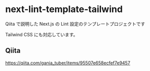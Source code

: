 # next-lint-template-tailwind

Qiita で説明した Next.js の Lint 設定のテンプレートプロジェクトです

Tailwind CSS にも対応しています。

## Qiita

https://qiita.com/ganja_tuber/items/95507e658ecfef7e9457
